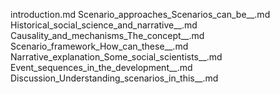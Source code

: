 introduction.md
Scenario_approaches_Scenarios_can_be__.md
Historical_social_science_and_narrative__.md
Causality_and_mechanisms_The_concept__.md
Scenario_framework_How_can_these__.md
Narrative_explanation_Some_social_scientists__.md
Event_sequences_in_the_development__.md
Discussion_Understanding_scenarios_in_this__.md